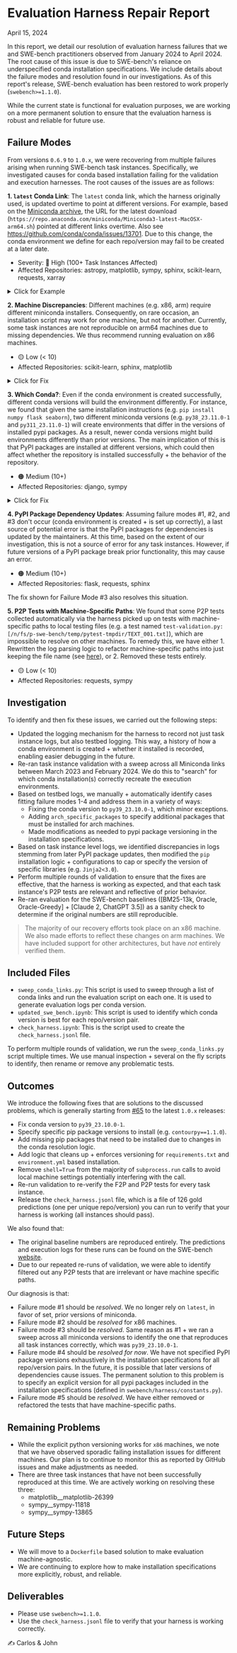 # Evaluation Harness Repair Report
April 15, 2024

In this report, we detail our resolution of evaluation harness failures that we and SWE-bench practitioners observed from January 2024 to April 2024.
The root cause of this issue is due to SWE-bench's reliance on underspecified conda installation specifications.
We include details about the failure modes and resolution found in our investigations.
As of this report's release, SWE-bench evaluation has been restored to work properly (`swebench>=1.1.0`).

While the current state is functional for evaluation purposes, we are working on a more permanent solution to ensure that the evaluation harness is robust and reliable for future use.

## Failure Modes
From versions `0.6.9` to `1.0.x`, we were recovering from multiple failures arising when running SWE-bench task instances.
Specifically, we investigated causes for conda based installation failing for the validation and execution harnesses.
The root causes of the issues are as follows:

**1. `latest` Conda Link**: The `latest` conda link, which the harness originally used, is updated overtime to point at different versions. For example, based on the [Miniconda archive](https://repo.anaconda.com/miniconda/), the URL for the latest download (`https://repo.anaconda.com/miniconda/Miniconda3-latest-MacOSX-arm64.sh`) pointed at different links overtime. Also see https://github.com/conda/conda/issues/13701. Due to this change, the conda environment we define for each repo/version may fail to be created at a later date.
- Severity: 🔴 High (100+ Task Instances Affected)
- Affected Repositories: astropy, matplotlib, sympy, sphinx, scikit-learn, requests, xarray

<details>
<summary>Click for Example</summary>
This is an example of the log to console that showed up when the conda environment for sphinx 4.1 failed to build properly.

```bash
❌ Evaluation failed: Command '. /home/ubuntu/SWE-agent/evaluation/testbed/predictions/sphinx-doc__sphinx/4.1/tmpe4u_b189/miniconda3/bin/activate sphinx-doc__sphinx__4.1 && 
conda install gxx_linux-64 gcc_linux-64 make -y' returned non-zero exit status 2.
multiprocessing.pool.RemoteTraceback: 
"""
Traceback (most recent call last):
File "/home/ubuntu/miniconda3/envs/swe-agent/lib/python3.9/multiprocessing/pool.py", line 125, in worker
    result = (True, func(*args, **kwds))
File "/home/ubuntu/miniconda3/envs/swe-agent/lib/python3.9/multiprocessing/pool.py", line 48, in mapstar
    return list(map(*args))
File "/home/ubuntu/miniconda3/envs/swe-agent/lib/python3.9/site-packages/swebench/harness/engine_evaluation.py", line 167, in main
    setup_testbed(data_groups[0])
File "/home/ubuntu/miniconda3/envs/swe-agent/lib/python3.9/site-packages/swebench/harness/engine_validation.py", line 90, in setup_testbed
    with TestbedContextManager(
File "/home/ubuntu/miniconda3/envs/swe-agent/lib/python3.9/site-packages/swebench/harness/context_manager.py", line 364, in __enter__
    self.exec(cmd, shell=True)
File "/home/ubuntu/miniconda3/envs/swe-agent/lib/python3.9/site-packages/swebench/harness/context_manager.py", line 59, in __call__
    raise e
File "/home/ubuntu/miniconda3/envs/swe-agent/lib/python3.9/site-packages/swebench/harness/context_manager.py", line 51, in __call__
    output = subprocess.run(cmd, **combined_args)
File "/home/ubuntu/miniconda3/envs/swe-agent/lib/python3.9/subprocess.py", line 528, in run
    raise CalledProcessError(retcode, process.args,
subprocess.CalledProcessError: Command '. /home/ubuntu/SWE-agent/evaluation/testbed/predictions/sphinx-doc__sphinx/4.1/tmpe4u_b189/miniconda3/bin/activate 
sphinx-doc__sphinx__4.1 && conda install gxx_linux-64 gcc_linux-64 make -y' returned non-zero exit status 2.
"""
```
</details>


**2. Machine Discrepancies**: Different machines (e.g. x86, arm) require different miniconda installers. Consequently, on rare occasion, an installation script may work for one machine, but not for another. Currently, some task instances are not reproducible on arm64 machines due to missing dependencies. We thus recommend running evaluation on x86 machines.
- 🟡 Low (< 10)
- Affected Repositories: scikit-learn, sphinx, matplotlib
<details>
<summary>Click for Fix</summary>
To accommodate for the difference in installation between x86 and arch64 for scikit-learn, we added the `arch_specific_packages` field that allows us to specify what additional packages to install.

```python
"arch_specific_packages": {
    "aarch64": "gxx_linux-aarch64 gcc_linux-aarch64 make",
}
```

A clause in the `harness/context_manager.py` file then takes care of adding this installation to the conda commands.
</details>

**3. Which Conda?**: Even if the conda environment is created successfully, different conda versions will build the environment differently. For instance, we found that given the same installation instructions (e.g. `pip install numpy flask seaborn`), two different miniconda versions (e.g. `py38_23.11.0-1` and `py311_23.11.0-1`) will create environments that differ in the versions of installed pypi packages. As a result, newer conda versions might build environments differently than prior versions. The main implication of this is that PyPI packages are installed at different versions, which could then affect whether the repository is installed successfully + the behavior of the repository.
- 🟠 Medium (10+)
- Affected Repositories: django, sympy

<details>
<summary>Click for Fix</summary>
We write installation outputs per task instance to a log file. A log file will usually have the following kind of standard output written to it that describes which versions of libraries have been installed and included in the environment.

```bash
Requirement already satisfied: numpy!=1.24.0,>=1.17 in /n/fs/p-swe-bench/temp/seaborn/tmphkkamwwi/miniconda3/envs/mwaskom__seaborn__0.12/lib/python3.9/site-packages (from seaborn==0.12.2.dev0) (1.25.2)
Requirement already satisfied: pandas>=0.25 in /n/fs/p-swe-bench/temp/seaborn/tmphkkamwwi/miniconda3/envs/mwaskom__seaborn__0.12/lib/python3.9/site-packages (from seaborn==0.12.2.dev0) (2.1.0)
Requirement already satisfied: matplotlib!=3.6.1,>=3.1 in /n/fs/p-swe-bench/temp/seaborn/tmphkkamwwi/miniconda3/envs/mwaskom__seaborn__0.12/lib/python3.9/site-packages (from seaborn==0.12.2.dev0) (3.7.2)
Requirement already satisfied: pytest in /n/fs/p-swe-bench/temp/seaborn/tmphkkamwwi/miniconda3/envs/mwaskom__seaborn__0.12/lib/python3.9/site-packages (from seaborn==0.12.2.dev0) (7.4.1)
```

Over time, the version number may increase. The solution we use for this is to explicitly specify versions for PyPI packages that are installed (e.g. `click==8.0.1`).
Examples of this can be found throughout the `swebench/harness/constants.py` file, such as [here](https://github.com/swe-bench/SWE-bench/blob/main/swebench/harness/constants.py#L32).
</details>

**4. PyPI Package Dependency Updates**: Assuming failure modes #1, #2, and #3 don't occur (conda environment is created + is set up correctly), a last source of potential error is that the PyPI packages for dependencies is updated by the maintainers. At this time, based on the extent of our investigation, this is not a source of error for any task instances. However, if future versions of a PyPI package break prior functionality, this may cause an error.
- 🟠 Medium (10+)
- Affected Repositories: flask, requests, sphinx

The fix shown for Failure Mode #3 also resolves this situation.

**5. P2P Tests with Machine-Specific Paths**: We found that some P2P tests collected automatically via the harness picked up on tests with machine-specific paths to local testing files (e.g. a test named `test-validation.py:[/n/fs/p-swe-bench/temp/pytest-tmpdir/TEXT_001.txt]`), which are impossible to resolve on other machines. To remedy this, we have either 1. Rewritten the log parsing logic to refactor machine-specific paths into just keeping the file name (see [here](https://github.com/swe-bench/SWE-bench/blob/main/swebench/harness/log_parsers.py#L28)), or 2. Removed these tests entirely.
- 🟡 Low (< 10)
- Affected Repositories: requests, sympy

## Investigation
To identify and then fix these issues, we carried out the following steps:
* Updated the logging mechanism for the harness to record not just task instance logs, but also testbed logging. This way, a history of how a conda environment is created + whether it installed is recorded, enabling easier debugging in the future.
* Re-ran task instance validation with a sweep across all Miniconda links between March 2023 and February 2024. We do this to "search" for which conda installation(s) correctly recreate the execution environments.
* Based on testbed logs, we manually + automatically identify cases fitting failure modes 1-4 and address them in a variety of ways:
    * Fixing the conda version to `py39_23.10.0-1`, which minor exceptions.
    * Adding `arch_specific_packages` to specify additional packages that must be installed for arch machines.
    * Made modifications as needed to pypi package versioning in the installation specifications.
* Based on task instance level logs, we identified discrepancies in logs stemming from later PyPI package updates, then modified the `pip` installation logic + configurations to cap or specify the version of specific libraries (e.g. `Jinja2<3.0`).
* Perform multiple rounds of validation to ensure that the fixes are effective, that the harness is working as expected, and that each task instance's P2P tests are relevant and reflective of prior behavior.
* Re-ran evaluation for the SWE-bench baselines ([BM25-13k, Oracle, Oracle-Greedy] + [Claude 2, ChatGPT 3.5]) as a sanity check to determine if the original numbers are still reproducible.

> The majority of our recovery efforts took place on an x86 machine. We also made efforts to reflect these changes on arm machines. We have included support for other architectures, but have *not* entirely verified them.

## Included Files
* `sweep_conda_links.py`: This script is used to sweep through a list of conda links and run the evaluation script on each one. It is used to generate evaluation logs per conda version.
* `updated_swe_bench.ipynb`: This script is used to identify which conda version is best for each repo/version pair.
* `check_harness.ipynb`: This is the script used to create the `check_harness.jsonl` file.

To perform multiple rounds of validation, we run the `sweep_conda_links.py` script multiple times. We use manual inspection + several on the fly scripts to identify, then rename or remove any problematic tests.

## Outcomes
We introduce the following fixes that are solutions to the discussed problems, which is generally starting from [#65](https://github.com/swe-bench/SWE-bench/pull/65) to the latest `1.0.x` releases:
* Fix conda version to `py39_23.10.0-1`.
* Specify specific pip package versions to install (e.g. `contourpy==1.1.0`).
* Add missing pip packages that need to be installed due to changes in the conda resolution logic.
* Add logic that cleans up + enforces versioning for `requirements.txt` and `environment.yml` based installation.
* Remove `shell=True` from the majority of `subprocess.run` calls to avoid local machine settings potentially interfering with the call.
* Re-run validation to re-verify the F2P and P2P tests for every task instance.
* Release the `check_harness.jsonl` file, which is a file of 126 gold predictions (one per unique repo/version) you can run to verify that your harness is working (all instances should pass).

We also found that:
* The original baseline numbers are reproduced entirely. The predictions and execution logs for these runs can be found on the SWE-bench [website](https://swe-bench.github.io/).
* Due to our repeated re-runs of validation, we were able to identify filtered out any P2P tests that are irrelevant or have machine specific paths.

Our diagnosis is that:
* Failure mode #1 should be *resolved*. We no longer rely on `latest`, in favor of set, prior versions of miniconda.
* Failure mode #2 should be *resolved* for x86 machines.
* Failure mode #3 should be *resolved*. Same reason as #1 + we ran a sweep across all miniconda versions to identify the one that reproduces all task instances correctly, which was `py39_23.10.0-1`.
* Failure mode #4 should be *resolved for now*. We have not specified PyPI package versions exhaustively in the installation specifications for all repo/version pairs. In the future, it is possible that later versions of dependencies cause issues. The permanent solution to this problem is to specify an explicit version for all pypi packages included in the installation specifications (defined in `swebench/harness/constants.py`).
* Failure mode #5 should be *resolved*. We have either removed or refactored the tests that have machine-specific paths.

## Remaining Problems
* While the explicit python versioning works for `x86` machines, we note that we have observed sporadic failing installation issues for different machines. Our plan is to continue to monitor this as reported by GitHub issues and make adjustments as needed.
* There are three task instances that have not been successfully reproduced at this time. We are actively working on resolving these three:
    * matplotlib__matplotlib-26399
    * sympy__sympy-11818
    * sympy__sympy-13865

## Future Steps
* We will move to a `Dockerfile` based solution to make evaluation machine-agnostic.
* We are continuing to explore how to make installation specifications more explicitly, robust, and reliable.

## Deliverables
* Please use `swebench>=1.1.0`.
* Use the `check_harness.jsonl` file to verify that your harness is working correctly.

✍️ Carlos & John